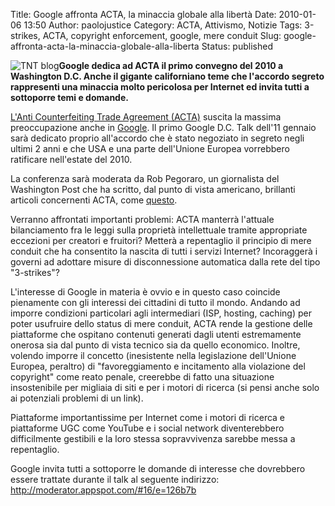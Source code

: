 Title: Google affronta ACTA, la minaccia globale alla libertà
Date: 2010-01-06 13:50
Author: paolojustice
Category: ACTA, Attivismo, Notizie
Tags: 3-strikes, ACTA, copyright enforcement, google, mere conduit
Slug: google-affronta-acta-la-minaccia-globale-alla-liberta
Status: published

![TNT blog](http://blog.tntvillage.scambioetico.org/wp-content/uploads/2009/12/worldradar.jpg)**Google dedica ad ACTA il primo convegno del 2010 a Washington D.C. Anche il gigante californiano teme che l'accordo segreto rappresenti una minaccia molto pericolosa per Internet ed invita tutti a sottoporre temi e domande.**

  

**<!--more-->**

[L'Anti Counterfeiting Trade Agreement (ACTA)](http://blog.tntvillage.scambioetico.org/?cat=272) suscita la massima preoccupazione anche in [Google](http://googlepublicpolicy.blogspot.com/2010/01/first-2010-google-dc-talk-on-acta.html). Il primo Google D.C. Talk dell'11 gennaio sarà dedicato proprio all'accordo che è stato negoziato in segreto negli ultimi 2 anni e che USA e una parte dell'Unione Europea vorrebbero ratificare nell'estate del 2010.

La conferenza sarà moderata da Rob Pegoraro, un giornalista del Washington Post che ha scritto, dal punto di vista americano, brillanti articoli concernenti ACTA, come [questo](http://www.washingtonpost.com/wp-dyn/content/article/2009/11/13/AR2009111300852.html).

Verranno affrontati importanti problemi: ACTA manterrà l'attuale bilanciamento fra le leggi sulla proprietà intellettuale tramite appropriate eccezioni per creatori e fruitori? Metterà a repentaglio il principio di mere conduit che ha consentito la nascita di tutti i servizi Internet? Incoraggerà i governi ad adottare misure di disconnessione automatica dalla rete del tipo "3-strikes"?

L'interesse di Google in materia è ovvio e in questo caso coincide pienamente con gli interessi dei cittadini di tutto il mondo. Andando ad imporre condizioni particolari agli intermediari (ISP, hosting, caching) per poter usufruire dello status di mere conduit, ACTA rende la gestione delle piattaforme che ospitano contenuti generati dagli utenti estremamente onerosa sia dal punto di vista tecnico sia da quello economico. Inoltre, volendo imporre il concetto (inesistente nella legislazione dell'Unione Europea, peraltro) di "favoreggiamento e incitamento alla violazione del copyright" come reato penale, creerebbe di fatto una situazione insostenibile per migliaia di siti e per i motori di ricerca (si pensi anche solo ai potenziali problemi di un link).

Piattaforme importantissime per Internet come i motori di ricerca e piattaforme UGC come YouTube e i social network diventerebbero difficilmente gestibili e la loro stessa sopravvivenza sarebbe messa a repentaglio.

Google invita tutti a sottoporre le domande di interesse che dovrebbero essere trattate durante il talk al seguente indirizzo: <http://moderator.appspot.com/#16/e=126b7b>
